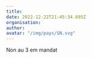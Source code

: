 ```yaml
---
title: 
date: 2022-12-22T21:45:34.695Z
organisation: 
author: 
avatar: "/img/pays/SN.svg"
---
```


Non au 3 em mandat